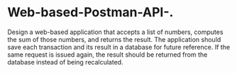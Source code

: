 # Web-based-Postman-API-.
Design a web-based application that accepts a list of numbers, computes the sum of those numbers, and returns the result. The application should save each transaction and its result in a database for future reference. If the same request is issued again, the result should be returned from the database instead of being recalculated.
